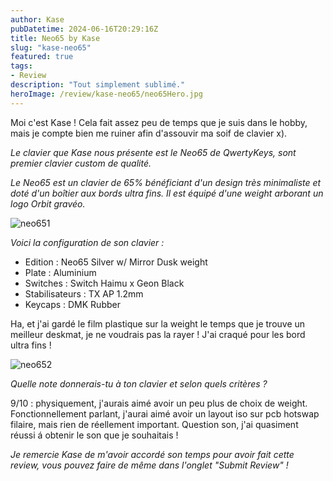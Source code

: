 ```yaml
---
author: Kase
pubDatetime: 2024-06-16T20:29:16Z
title: Neo65 by Kase
slug: "kase-neo65"
featured: true
tags:
- Review
description: "Tout simplement sublimé."
heroImage: /review/kase-neo65/neo65Hero.jpg
---
```


Moi c'est Kase ! Cela fait assez peu de temps que je suis dans le hobby, mais je compte bien me ruiner afin d'assouvir ma soif de clavier x).

_Le clavier que Kase nous présente est le Neo65 de QwertyKeys, sont premier clavier custom de qualité._

_Le Neo65 est un clavier de 65% bénéficiant d'un design très minimaliste et doté d'un boîtier aux bords ultra fins. Il est équipé d'une weight arborant un logo Orbit gravéo._

![neo651](/review/kase-neo65/neo651.jpg)

_Voici la configuration de son clavier :_

- Edition : Neo65 Silver w/ Mirror Dusk weight
- Plate : Aluminium
- Switches : Switch Haimu x Geon Black
- Stabilisateurs : TX AP 1.2mm
- Keycaps : DMK Rubber

Ha, et j'ai gardé le film plastique sur la weight le temps que je trouve un meilleur deskmat, je ne voudrais pas la rayer ! J'ai craqué pour les bord ultra fins !

![neo652](/review/kase-neo65/neo652.jpg)

_Quelle note donnerais-tu à ton clavier et selon quels critères ?_

9/10 : physiquement, j'aurais aimé avoir un peu plus de choix de weight. Fonctionnellement parlant, j'aurai aimé avoir un layout iso sur pcb hotswap filaire, mais rien de réellement important. Question son, j'ai quasiment réussi á obtenir le son que je souhaitais !

_Je remercie Kase de m'avoir accordé son temps pour avoir fait cette review, vous pouvez faire de même dans l'onglet "Submit Review" !_
